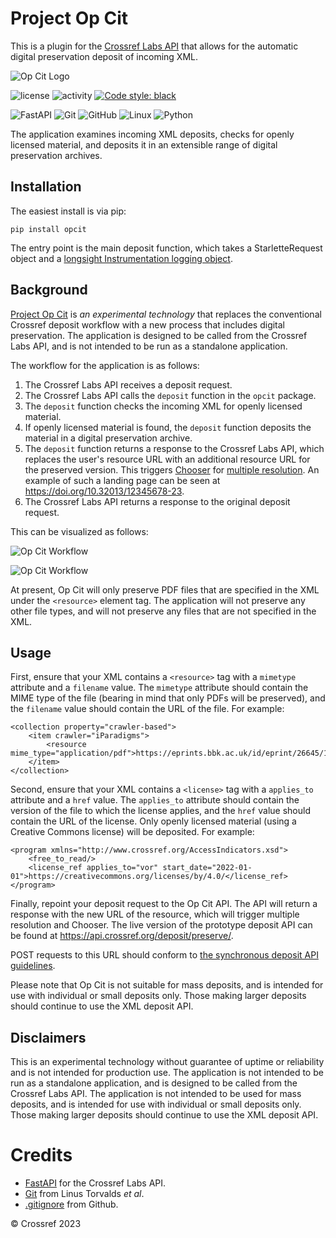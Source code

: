 # Project Op Cit
This is a plugin for the [Crossref Labs API](https://gitlab.com/crossref/labs/lambda-api-proxy) that allows for the automatic digital preservation deposit of incoming XML.

![Op Cit Logo](https://gitlab.com/crossref/labs/opcit/-/raw/main/opcit/logo/logo-large.png)

![license](https://img.shields.io/gitlab/license/crossref/labs/opcit) ![activity](https://img.shields.io/gitlab/last-commit/crossref/labs/opcit) <a href="https://github.com/psf/black"><img alt="Code style: black" src="https://img.shields.io/badge/code%20style-black-000000.svg"></a>

![FastAPI](https://img.shields.io/badge/fastapi-%23092E20.svg?style=for-the-badge&logo=fastapi&logoColor=white) ![Git](https://img.shields.io/badge/git-%23F05033.svg?style=for-the-badge&logo=git&logoColor=white) ![GitHub](https://img.shields.io/badge/github-%23121011.svg?style=for-the-badge&logo=github&logoColor=white) ![Linux](https://img.shields.io/badge/Linux-FCC624?style=for-the-badge&logo=linux&logoColor=black) ![Python](https://img.shields.io/badge/python-3670A0?style=for-the-badge&logo=python&logoColor=ffdd54)

The application examines incoming XML deposits, checks for openly licensed material, and deposits it in an extensible range of digital preservation archives.

## Installation
The easiest install is via pip:
    
    pip install opcit

The entry point is the main deposit function, which takes a StarletteRequest object and a [longsight Instrumentation logging object](https://gitlab.com/crossref/labs/longsight).

## Background
[Project Op Cit](https://www.crossref.org/blog/a-request-for-comment-automatic-digital-preservation-and-self-healing-dois/) is _an experimental technology_ that  replaces the conventional Crossref deposit workflow with a new process that includes digital preservation. The application is designed to be called from the Crossref Labs API, and is not intended to be run as a standalone application.

The workflow for the application is as follows:

1. The Crossref Labs API receives a deposit request.
2. The Crossref Labs API calls the `deposit` function in the `opcit` package.
3. The `deposit` function checks the incoming XML for openly licensed material.
4. If openly licensed material is found, the `deposit` function deposits the material in a digital preservation archive.
5. The `deposit` function returns a response to the Crossref Labs API, which replaces the user's resource URL with an additional resource URL for the preserved version. This triggers [Chooser](https://gitlab.com/crossref/chooser) for [multiple resolution](https://www.crossref.org/documentation/register-maintain-records/creating-and-managing-dois/multiple-resolution/). An example of such a landing page can be seen at https://doi.org/10.32013/12345678-23.
6. The Crossref Labs API returns a response to the original deposit request.

This can be visualized as follows:

![Op Cit Workflow](https://gitlab.com/crossref/labs/opcit/-/raw/main/opcit/logo/deposit-process-blog.png)

![Op Cit Workflow](https://gitlab.com/crossref/labs/opcit/-/raw/main/opcit/logo/resolution-process-blog.png)

At present, Op Cit will only preserve PDF files that are specified in the XML under the `<resource>` element tag. The application will not preserve any other file types, and will not preserve any files that are not specified in the XML.

## Usage

First, ensure that your XML contains a `<resource>` tag with a `mimetype` attribute and a `filename` value. The `mimetype` attribute should contain the MIME type of the file (bearing in mind that only PDFs will be preserved), and the `filename` value should contain the URL of the file. For example:

```
<collection property="crawler-based">
    <item crawler="iParadigms">
        <resource mime_type="application/pdf">https://eprints.bbk.ac.uk/id/eprint/26645/1/9780198850489.pdf</resource>
    </item>
</collection>
```

Second, ensure that your XML contains a `<license>` tag with a `applies_to` attribute and a `href` value. The `applies_to` attribute should contain the version of the file to which the license applies, and the `href` value should contain the URL of the license. Only openly licensed material (using a Creative Commons license) will be deposited. For example:

```
<program xmlns="http://www.crossref.org/AccessIndicators.xsd">
    <free_to_read/>
    <license_ref applies_to="vor" start_date="2022-01-01">https://creativecommons.org/licenses/by/4.0/</license_ref>
</program>
```

Finally, repoint your deposit request to the Op Cit API. The API will return a response with the new URL of the resource, which will trigger multiple resolution and Chooser. The live version of the prototype deposit API can be found at https://api.crossref.org/deposit/preserve/.

POST requests to this URL should conform to [the synchronous deposit API guidelines](https://crossref.gitlab.io/knowledge_base/docs/services/xml-deposit-synchronous-2/).

Please note that Op Cit is not suitable for mass deposits, and is intended for use with individual or small deposits only. Those making larger deposits should continue to use the XML deposit API.

## Disclaimers
This is an experimental technology without guarantee of uptime or reliability and is not intended for production use. The application is not intended to be run as a standalone application, and is designed to be called from the Crossref Labs API. The application is not intended to be used for mass deposits, and is intended for use with individual or small deposits only. Those making larger deposits should continue to use the XML deposit API.

# Credits
* [FastAPI](https://fastapi.tiangolo.com/) for the Crossref Labs API.
* [Git](https://git-scm.com/) from Linus Torvalds _et al_.
* [.gitignore](https://github.com/github/gitignore) from Github.

&copy; Crossref 2023